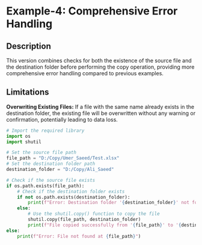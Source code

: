 # Example-4: Comprehensive Error Handling

## Description

This version combines checks for both the existence of the source file and the destination folder before performing the copy operation, providing more comprehensive error handling compared to previous examples.

## Limitations

**Overwriting Existing Files:** If a file with the same name already exists in the destination folder, the existing file will be overwritten without any warning or confirmation, potentially leading to data loss.


```python
# Import the required library
import os
import shutil

# Set the source file path
file_path = "D:/Copy/Umer_Saeed/Test.xlsx"
# Set the destination folder path
destination_folder = "D:/Copy/Ali_Saeed"

# Check if the source file exists
if os.path.exists(file_path):
    # Check if the destination folder exists
    if not os.path.exists(destination_folder):
        print(f"Error: Destination folder '{destination_folder}' not found.")
    else:
        # Use the shutil.copy() function to copy the file
        shutil.copy(file_path, destination_folder)
        print(f"File copied successfully from '{file_path}' to '{destination_folder}'.")
else:
    print(f"Error: File not found at {file_path}")
```
